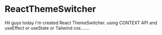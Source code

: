 # ReactThemeSwitcher
Hii guys today i'm  created React ThemeSwitcher. using CONTEXT API and useEffect or useState or Tailwind css.......
